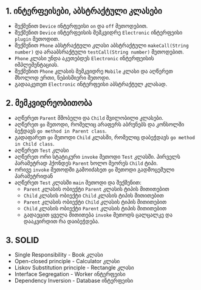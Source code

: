 ## 1. ინტერფეისები, აბსტრაქტული კლასები

- შექმენით `Device` ინტერფეისი `on` და `off` მეთოდებით.
- შექმენით `Device` ინტერფეისის მემკვიდრე `Electronic` ინტერფეისი `plugin` მეთოდით.
- შექმენით `Phone` აბსტრაქტული კლასი აბსტრაქტული `makeCall(String number)` და არააბსრაქტული `testCall(String number)` მეთოდებით.
- `Phone` კლასი უნდა აკეთებდეს `Electronic` ინტერფეისის იმპლემენტაციას.
- შექმენით `Phone` კლასის მემკვიდრე `Mobile` კლასი და აღწერეთ მხოლოდ ერთი, ნებისმიერი მეთოდი.
- გადააკეთეთ `Electronic` ინტერფეისი აბსტრაქტულ კლასად.

## 2. მემკვიდრეობითობა

- აღწერეთ `Parent` მშობელი და `Child` შვილობილი კლასები.
- აღწერეთ `go` მეთოდი, რომელიც არაფერს აბრუნებს და კონსოლში ბეჭდავს `go method in Parent class`.
- გადაფარეთ `go` მეთოდი `Child` კლასში, რომელიც დაბეჭდავს `go method in Child class`.
- აღწერეთ `Test` კლასი
- აღწერეთ ორი სტატიკური `invoke` მეთოდი `Test` კლასში. პირველს პარამეტრად ჰქონდეს `Parent` ხოლო მეორეს `Child` ტიპი.
- ორივე `invoke` მეთოდში გამოიძახეთ `go` მეთოდი გადმოცემული პარამეტრიდან
- აღწერეთ `Test` კლასში `main` მეთოდი და შექმენით:
    - `Parent` კლასის ობიექტი `Parent` კლასის ტიპის მითითებით
    - `Child` კლასის ობიექტი `Child` კლასის ტიპის მითითებით
    - `Parent` კლასის ობიექტი `Child` კლასის ტიპის მითითებით
    - `Child` კლასის ობიექტი `Parent` კლასის ტიპის მითითებით
    - გადაეცით ყველა მითითება `invoke` მეთოდს ცალცალკე და დააკვირდით რა დაიბეჭდება.

## 3. SOLID

- Single Responsibility - Book კლასი
- Open-closed principle - Calculator კლასი
- Liskov Substitution principle - Rectangle კლასი
- Interface Segregation - Worker ინტერფეისი
- Dependency Inversion - Database ინტერფეისი